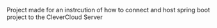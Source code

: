 Project made for an instrcution of how to connect and host spring boot project to the CleverCloud Server

